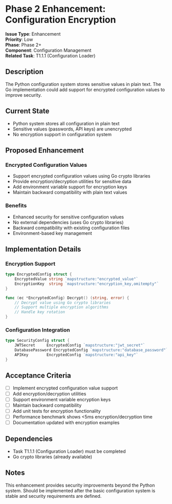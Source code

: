 # Phase 2 Enhancement: Configuration Encryption

**Issue Type**: Enhancement  
**Priority**: Low  
**Phase**: Phase 2+  
**Component**: Configuration Management  
**Related Task**: T1.1.1 (Configuration Loader)  

## Description

The Python configuration system stores sensitive values in plain text. The Go implementation could add support for encrypted configuration values to improve security.

## Current State

- Python system stores all configuration in plain text
- Sensitive values (passwords, API keys) are unencrypted
- No encryption support in configuration system

## Proposed Enhancement

### Encrypted Configuration Values
- Support encrypted configuration values using Go crypto libraries
- Provide encryption/decryption utilities for sensitive data
- Add environment variable support for encryption keys
- Maintain backward compatibility with plain text values

### Benefits
- Enhanced security for sensitive configuration values
- No external dependencies (uses Go crypto libraries)
- Backward compatibility with existing configuration files
- Environment-based key management

## Implementation Details

### Encryption Support
```go
type EncryptedConfig struct {
    EncryptedValue string `mapstructure:"encrypted_value"`
    EncryptionKey  string `mapstructure:"encryption_key,omitempty"`
}

func (ec *EncryptedConfig) Decrypt() (string, error) {
    // Decrypt value using Go crypto libraries
    // Support multiple encryption algorithms
    // Handle key rotation
}
```

### Configuration Integration
```go
type SecurityConfig struct {
    JWTSecret     EncryptedConfig `mapstructure:"jwt_secret"`
    DatabasePassword EncryptedConfig `mapstructure:"database_password"`
    APIKey        EncryptedConfig `mapstructure:"api_key"`
}
```

## Acceptance Criteria

- [ ] Implement encrypted configuration value support
- [ ] Add encryption/decryption utilities
- [ ] Support environment variable encryption keys
- [ ] Maintain backward compatibility
- [ ] Add unit tests for encryption functionality
- [ ] Performance benchmark shows <5ms encryption/decryption time
- [ ] Documentation updated with encryption examples

## Dependencies

- Task T1.1.1 (Configuration Loader) must be completed
- Go crypto libraries (already available)

## Notes

This enhancement provides security improvements beyond the Python system. Should be implemented after the basic configuration system is stable and security requirements are defined.
